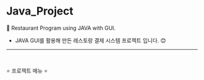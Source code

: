 # Java_Project
🌈 Restaurant Program using JAVA with GUI.

<ul>
  <li>JAVA GUI를 활용해 만든 레스토랑 결제 시스템 프로젝트 입니다. 😊 </li>
</ul>

<hr>
<br>
<p>⭐ 프로젝트 메뉴 ⭐</p>
<br>


